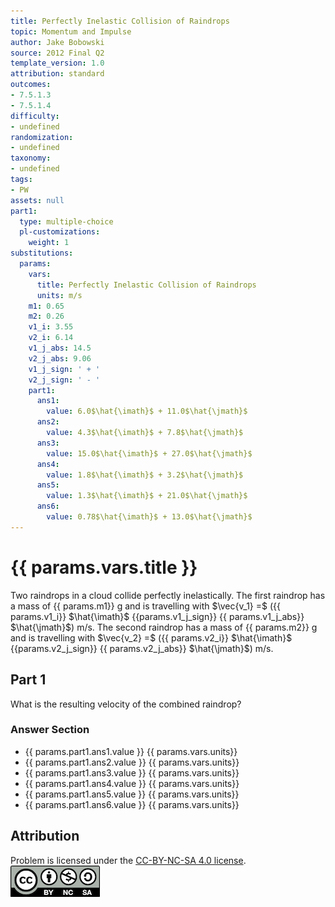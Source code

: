 ```yaml
---
title: Perfectly Inelastic Collision of Raindrops
topic: Momentum and Impulse
author: Jake Bobowski
source: 2012 Final Q2
template_version: 1.0
attribution: standard
outcomes:
- 7.5.1.3
- 7.5.1.4
difficulty:
- undefined
randomization:
- undefined
taxonomy:
- undefined
tags:
- PW
assets: null
part1:
  type: multiple-choice
  pl-customizations:
    weight: 1
substitutions:
  params:
    vars:
      title: Perfectly Inelastic Collision of Raindrops
      units: m/s
    m1: 0.65
    m2: 0.26
    v1_i: 3.55
    v2_i: 6.14
    v1_j_abs: 14.5
    v2_j_abs: 9.06
    v1_j_sign: ' + '
    v2_j_sign: ' - '
    part1:
      ans1:
        value: 6.0$\hat{\imath}$ + 11.0$\hat{\jmath}$
      ans2:
        value: 4.3$\hat{\imath}$ + 7.8$\hat{\jmath}$
      ans3:
        value: 15.0$\hat{\imath}$ + 27.0$\hat{\jmath}$
      ans4:
        value: 1.8$\hat{\imath}$ + 3.2$\hat{\jmath}$
      ans5:
        value: 1.3$\hat{\imath}$ + 21.0$\hat{\jmath}$
      ans6:
        value: 0.78$\hat{\imath}$ + 13.0$\hat{\jmath}$
---
```

# {{ params.vars.title }}
Two raindrops in a cloud collide perfectly inelastically. The first raindrop has a mass of {{ params.m1}} g and is travelling with $\vec{v_1} =$ ({{ params.v1_i}} $\hat{\imath}$ {{params.v1_j_sign}} {{ params.v1_j_abs}} $\hat{\jmath}$) m/s.
The second raindrop has a mass of {{ params.m2}} g and is travelling with $\vec{v_2} =$ ({{ params.v2_i}} $\hat{\imath}$ {{params.v2_j_sign}} {{ params.v2_j_abs}} $\hat{\jmath}$) m/s.
## Part 1

What is the resulting velocity of the combined raindrop?

### Answer Section

- {{ params.part1.ans1.value }} {{ params.vars.units}}
- {{ params.part1.ans2.value }} {{ params.vars.units}}
- {{ params.part1.ans3.value }} {{ params.vars.units}}
- {{ params.part1.ans4.value }} {{ params.vars.units}}
- {{ params.part1.ans5.value }} {{ params.vars.units}}
- {{ params.part1.ans6.value }} {{ params.vars.units}}

## Attribution

Problem is licensed under the [CC-BY-NC-SA 4.0 license](https://creativecommons.org/licenses/by-nc-sa/4.0/).<br> ![The Creative Commons 4.0 license requiring attribution-BY, non-commercial-NC, and share-alike-SA license.](https://raw.githubusercontent.com/firasm/bits/master/by-nc-sa.png)